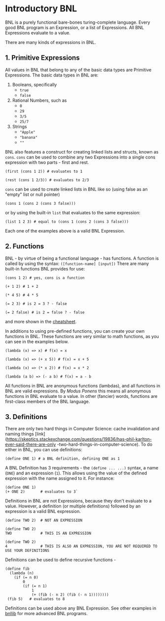# Introductory BNL

BNL is a purely functional bare-bones turing-complete language. Every good BNL program is an 
Expression, or a list of Expressions. All BNL Expressions evaluate to a value.

There are many kinds of expressions in BNL.

## 1. Primitive Expressions

All values in BNL that belong to any of the basic data types are Primitive Expressions. The 
basic data types in BNL are:

1. Booleans, specifically
   * `true`
   * `false`
2. Rational Numbers, such as
   * `0`
   * `29`
   * `3/5`
   * `25/7`
3. Strings
   * `"Apple"`
   * `"banana"`
   * `""`

BNL also features a construct for creating linked lists and structs, known as `cons`. `cons` can be 
used to combine any two Expressions into a single cons expression with two parts - first and rest.

`(first (cons 1 2)) # evaluates to 1`

`(rest (cons 1 2/3)) # evaluates to 2/3`

`cons` can be used to create linked lists in BNL like so (using false as an "empty" list or null 
pointer)

`(cons 1 (cons 2 (cons 3 false)))`

or by using the built-in `list` that evaluates to the same expression:

`(list 1 2 3) # equal to (cons 1 (cons 2 (cons 3 false)))`

Each one of the examples above is a valid BNL Expression.

## 2. Functions

BNL - by virtue of being a functional language - has functions. A function is called by using 
the syntax: `([function-name] [input])` There are many built-in 
functions BNL provides for use:

`(cons 1 2) # yes, cons is a function`

`(+ 1 2) # 1 + 2`

`(* 4 5) # 4 * 5`

`(= 2 3) # is 2 = 3 ? - false`

`(= 2 false) # is 2 = false ? - false`

and more shown in the [cheatsheet](./bnllib/cheatSheet.bnl).

In additions to using pre-defined functions, you can create your own functions in BNL. These 
functions are very similar to math functions, as you can see in the examples below.

`(lambda (x) => x) # f(x) = x`

`(lambda (x) => (+ x 5)) # f(x) = x + 5`

`(lambda (x) => (* x 2)) # f(x) = x * 2`

`(lambda (a b) => (- a b) # f(x) = a - b`

All functions in BNL are anonymous functions (lambdas), and all functions in BNL are valid 
expressions. By *Modus Ponens* this means all anonymous functions in BNL evaluate to a value. In 
other (fancier) words, functions are first-class members of the BNL language.

## 3. Definitions

There are only two hard things in Computer Science: cache invalidation and naming things 
[link](https://skeptics.stackexchange.com/questions/19836/has-phil-karlton-ever-said-there-are-only
-two-hard-things-in-computer-science). To do either in BNL, you can use definitions:

`(define ONE 1) # a BNL definition, defining ONE as 1`

A BNL Definition has 3 requirements - the `(define ... ...)` syntax, a name (`ONE`) and an 
expression (`1`). This allows using the value of the defined expression with the name assigned 
to it. For instance:

```
(define ONE 1)
(+ ONE 2)       # evaluates to 3`
```
Definitions in BNL are not Expressions, because they don't evaluate to a value. However, a 
definition (or multiple definitions) followed by an expression is a valid BNL expression.

```
(define TWO 2)  # NOT AN EXPRESSION
```

```
(define TWO 2)
TWO             # THIS IS AN EXPRESSION
```

```
(define TWO 2)
4               # THIS IS ALSO AN EXPRESSION, YOU ARE NOT REQUIRED TO USE YOUR DEFINITIONS
```

Definitions can be used to define recursive functions - 

```
(define fib
  (lambda (n) 
    (if (= n 0) 
        0 
        (if (= n 1)
            1
            (+ (fib (- n 2) (fib (- n 1))))))))
 (fib 5)   # evaluates to 8
 ```

Definitions can be used above any BNL Expression.
See other examples in [bnllib](bnllib/) for more advanced BNL programs.
